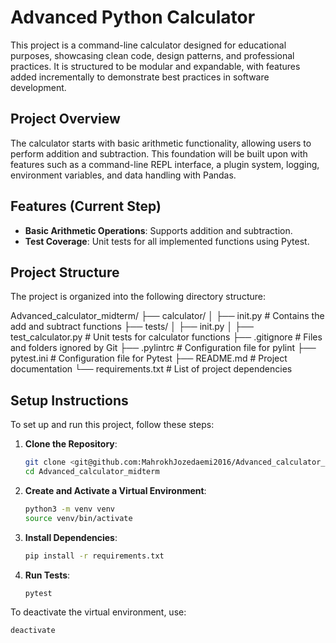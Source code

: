# Advanced Python Calculator

This project is a command-line calculator designed for educational purposes, showcasing clean code, design patterns, and professional practices. It is structured to be modular and expandable, with features added incrementally to demonstrate best practices in software development. 

## Project Overview

The calculator starts with basic arithmetic functionality, allowing users to perform addition and subtraction. This foundation will be built upon with features such as a command-line REPL interface, a plugin system, logging, environment variables, and data handling with Pandas.

## Features (Current Step)

- **Basic Arithmetic Operations**: Supports addition and subtraction.
- **Test Coverage**: Unit tests for all implemented functions using Pytest.

## Project Structure

The project is organized into the following directory structure:

Advanced_calculator_midterm/ ├── calculator/ │ ├── init.py # Contains the add and subtract functions ├── tests/ │ ├── init.py │ ├── test_calculator.py # Unit tests for calculator functions ├── .gitignore # Files and folders ignored by Git ├── .pylintrc # Configuration file for pylint ├── pytest.ini # Configuration file for Pytest ├── README.md # Project documentation └── requirements.txt # List of project dependencies


## Setup Instructions

To set up and run this project, follow these steps:

1. **Clone the Repository**:
    ```bash
    git clone <git@github.com:MahrokhJozedaemi2016/Advanced_calculator_midterm.git>
    cd Advanced_calculator_midterm
    ```

2. **Create and Activate a Virtual Environment**:
    ```bash
    python3 -m venv venv
    source venv/bin/activate
    ```

3. **Install Dependencies**:
    ```bash
    pip install -r requirements.txt
    ```

4. **Run Tests**:
    ```bash
    pytest
    ```

To deactivate the virtual environment, use:
```bash
deactivate

